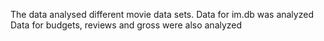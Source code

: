 The data analysed different movie data sets.
Data for im.db was analyzed
Data for budgets, reviews and gross were also analyzed
